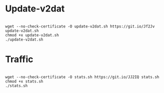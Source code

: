 # Update-v2dat

```

wget --no-check-certificate -O update-v2dat.sh https://git.io/Jf2Jv update-v2dat.sh
chmod +x update-v2dat.sh
./update-v2dat.sh

```

# Traffic

```

wget --no-check-certificate -O stats.sh https://git.io/JJ2IQ stats.sh
chmod +x stats.sh
./stats.sh

```
